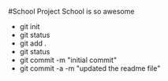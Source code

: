 #School Project
School is so awesome

* git init
* git status
* git add .
* git status
* git commit -m "initial commit"
* git commit -a -m "updated the readme file"